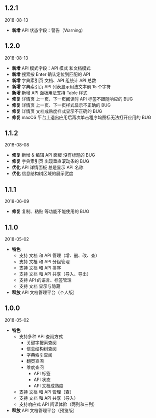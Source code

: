 ## 1.2.1

2018-08-13

- **新增** API 状态字段：警告（Warning）

## 1.2.0

2018-08-13

- **新增** API 模式字段：API 模式 和文档模式
- **新增** 搜索按 Enter 确认定位到匹配的 API
- **新增** 字典索引页 文档、API 组统计 API 总数
- **新增** 字典索引页 API 列表显示用法文本前 15 个字符
- **新增** 新增 API 面板用法支持 Table 样式
- **修复** 详情页 上一页、下一页阅读时 API 标签不跟随响应的 BUG
- **修复** 详情页 上一页、下一页样式显示不正确的 BUG
- **修复** 详情页 文档成熟度样式显示不正确的 BUG
- **修复** macOS 平台上退出应用后再次单击程序坞图标无法打开应用的 BUG

## 1.1.2

2018-08-08

- **修复** 新增 & 编辑 API 面板 没有标题的 BUG
- **修复** 字典索引页 出现垂直滚动条的 BUG
- **优化** API 详情面板 总是显示 API 名称
- **优化** 信息结构树区域的展示宽度

## 1.1.1

2018-06-09

- **修复** 复制、粘贴 等功能不能使用的 BUG

## 1.1.0

2018-05-02

- **特色**
  - 支持 文档 和 API 管理（增、删、改、查）
  - 支持 文档 和 API 分组管理
  - 支持 文档 和 API 排序
  - 支持 文档 和 API 共享（导入、导出）
  - 支持 API 的语言、标签管理
  - 支持 文档 显示与隐藏
- **释放** API 文档管理平台（个人版）

## 1.0.0

2018-05-02

- **特色**
  - 支持多种 API 查阅方式
    - 关键字搜索查阅
    - 信息结构树查阅
    - 字典索引查阅
    - 翻页查阅
    - 维度查阅
      - API 标签
      - API 状态
      - API 文档成熟度
  - 支持 文档 和 API 管理（查）
  - 支持 文档 和 API 共享（导入）
  - 支持响应式 API 阅读体验（两列和三列）
- **释放** API 文档管理平台（预览版）
